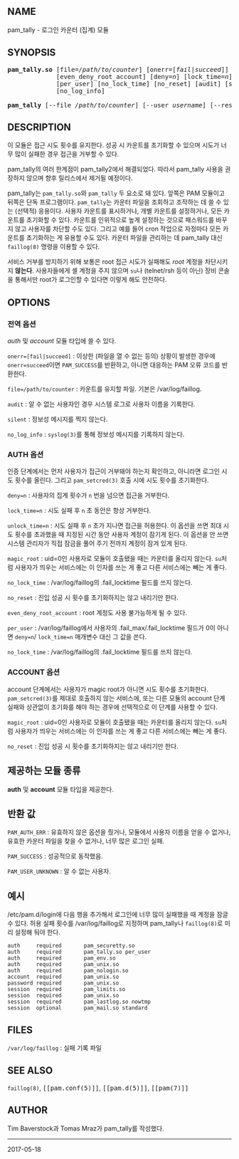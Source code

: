 ## NAME

pam_tally - 로그인 카운터 (집계) 모듈

## SYNOPSIS

<pre>
<strong>pam_tally.so</strong> [file=<em>/path/to/counter</em>] [onerr=[<em>fail</em>|<em>succeed</em>]] [magic_root]
             [even_deny_root_account] [deny=<em>n</em>] [lock_time=<em>n</em>] [unlock_time=<em>n</em>]
             [per_user] [no_lock_time] [no_reset] [audit] [silent]
             [no_log_info]

<strong>pam_tally</strong> [--file <em>/path/to/counter</em>] [--user <em>username</em>] [--reset[=<em>n</em>]] [--quiet]
</pre>

## DESCRIPTION

이 모듈은 접근 시도 횟수를 유지한다. 성공 시 카운트를 초기화할 수 있으며 시도가 너무 많이 실패한 경우 접근을 거부할 수 있다.

pam_tally의 여러 한계점이 pam_tally2에서 해결되었다. 따라서 pam_tally 사용을 권장하지 않으며 향후 릴리스에서 제거될 예정이다.

pam_tally는 `pam_tally.so`와 `pam_tally` 두 요소로 돼 있다. 앞쪽은 PAM 모듈이고 뒤쪽은 단독 프로그램이다. `pam_tally`는 카운터 파일을 조회하고 조작하는 데 쓸 수 있는 (선택적) 응용이다. 사용자 카운트를 표시하거나, 개별 카운트를 설정하거나, 모든 카운트를 초기화할 수 있다. 카운트를 인위적으로 높게 설정하는 것으로 패스워드를 바꾸지 않고 사용자를 차단할 수도 있다. 그리고 예를 들어 cron 작업으로 자정마다 모든 카운트를 초기화하는 게 유용할 수도 있다. 카운터 파일을 관리하는 데 pam_tally 대신 `faillog(8)` 명령을 이용할 수 있다.

서비스 거부를 방지하기 위해 보통은 root 접근 시도가 실패해도 *root* 계정을 차단시키지 **않는다**. 사용자들에게 셸 계정을 주지 않으며 `su`나 (telnet/rsh 등이 아닌) 장비 콘솔을 통해서만 root가 로그인할 수 있다면 이렇게 해도 안전하다.

## OPTIONS

### 전역 옵션

*auth* 및 *account* 모듈 타입에 쓸 수 있다.

`onerr=[fail|succeed]`
:   이상한 (파일을 열 수 없는 등의) 상황이 발생한 경우에 `onerr=succeed`이면 `PAM_SUCCESS`를 반환하고, 아니면 대응하는 PAM 오류 코드를 반환한다.

`file=/path/to/counter`
:   카운트를 유지할 파일. 기본은 /var/log/faillog.

`audit`
:   알 수 없는 사용자인 경우 시스템 로그로 사용자 이름을 기록한다.

`silent`
:   정보성 메시지를 찍지 않는다.

`no_log_info`
:   `syslog(3)`를 통해 정보성 메시지를 기록하지 않는다.

### AUTH 옵션

인증 단계에서는 먼저 사용자가 접근이 거부돼야 하는지 확인하고, 아니라면 로그인 시도 횟수를 올린다. 그리고 `pam_setcred(3)` 호출 시에 시도 횟수를 초기화한다.

`deny=n`
:   사용자의 집계 횟수가 `n` 번을 넘으면 접근을 거부한다.

`lock_time=n`
:   시도 실패 후 `n` 초 동안은 항상 거부한다.

`unlock_time=n`
:   시도 실패 후 `n` 초가 지나면 접근을 허용한다. 이 옵션을 쓰면 최대 시도 횟수를 초과했을 때 지정된 시간 동안 사용자 계정이 잠기게 된다. 이 옵션을 안 쓰면 시스템 관리자가 직접 잠금을 풀어 주기 전까지 계정이 잠겨 있게 된다.

`magic_root`
:   uid=0인 사용자로 모듈이 호출됐을 때는 카운터를 올리지 않는다. `su`처럼 사용자가 띄우는 서비스에는 이 인자를 쓰는 게 좋고 다른 서비스에는 빼는 게 좋다.

`no_lock_time`
:   /var/log/faillog의 .fail_locktime 필드를 쓰지 않는다.

`no_reset`
:   진입 성공 시 횟수를 초기화하지는 않고 내리기만 한다.

`even_deny_root_account`
:   root 계정도 사용 불가능하게 될 수 있다.

`per_user`
:   /var/log/faillog에서 사용자의 .fail_max/.fail_locktime 필드가 0이 아니면 `deny=n`/ `lock_time=n` 매개변수 대신 그 값을 쓴다.

`no_lock_time`
:   /var/log/faillog의 .fail_locktime 필드를 쓰지 않는다.

### ACCOUNT 옵션

account 단계에서는 사용자가 magic root가 아니면 시도 횟수를 초기화한다. `pam_setcred(3)`를 제대로 호출하지 않는 서비스에, 또는 다른 모듈의 account 단계 실패와 상관없이 초기화를 해야 하는 경우에 선택적으로 이 단계를 사용할 수 있다.

`magic_root`
:   uid=0인 사용자로 모듈이 호출됐을 때는 카운터를 올리지 않는다. `su`처럼 사용자가 띄우는 서비스에는 이 인자를 쓰는 게 좋고 다른 서비스에는 빼는 게 좋다.

`no_reset`
:   진입 성공 시 횟수를 초기화하지는 않고 내리기만 한다.

## 제공하는 모듈 종류

**auth** 및 **account** 모듈 타입을 제공한다.

## 반환 값

`PAM_AUTH_ERR`
:   유효하지 않은 옵션을 줬거나, 모듈에서 사용자 이름을 얻을 수 없거나, 유효한 카운터 파일을 찾을 수 없거나, 너무 많은 로그인 실패.

`PAM_SUCCESS`
:   성공적으로 동작했음.

`PAM_USER_UNKNOWN`
:   알 수 없는 사용자.

## 예시

/etc/pam.d/login에 다음 행을 추가해서 로그인에 너무 많이 실패했을 때 계정을 잠글 수 있다. 허용 실패 횟수를 /var/log/faillog로 지정하며 pam_tally나 `faillog(8)`로 미리 설정해 둬야 한다.

```text
auth     required       pam_securetty.so
auth     required       pam_tally.so per_user
auth     required       pam_env.so
auth     required       pam_unix.so
auth     required       pam_nologin.so
account  required       pam_unix.so
password required       pam_unix.so
session  required       pam_limits.so
session  required       pam_unix.so
session  required       pam_lastlog.so nowtmp
session  optional       pam_mail.so standard
```

## FILES

`/var/log/faillog`
:   실패 기록 파일

## SEE ALSO

`faillog(8)`, <tt>[[pam.conf(5)]]</tt>, <tt>[[pam.d(5)]]</tt>, <tt>[[pam(7)]]</tt>

## AUTHOR

Tim Baverstock과 Tomas Mraz가 pam_tally를 작성했다.

----

2017-05-18
